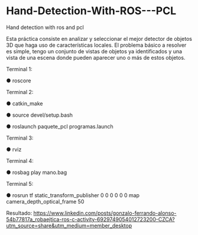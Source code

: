 # Hand-Detection-With-ROS---PCL
Hand detection with ros and pcl

Esta práctica consiste en analizar y seleccionar el mejor detector de objetos 3D que haga
uso de características locales. El problema básico a resolver es simple, tengo un conjunto
de vistas de objetos ya identificados y una vista de una escena donde pueden aparecer uno
o más de estos objetos.


Terminal 1:

● roscore

Terminal 2:

● catkin_make

● source devel/setup.bash

● roslaunch paquete_pcl programas.launch

Terminal 3:

● rviz

Terminal 4:

● rosbag play mano.bag

Terminal 5:

● rosrun tf static_transform_publisher 0 0 0 0 0 0 map camera_depth_optical_frame 50

Resultado: https://www.linkedin.com/posts/gonzalo-ferrando-alonso-54b77817a_robaejtica-ros-c-activity-6929749054012723200-CZCA?utm_source=share&utm_medium=member_desktop
